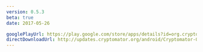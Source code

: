 ```yaml
---
version: 0.5.3
beta: true
date: 2017-05-26

googlePlayUrl: https://play.google.com/store/apps/details?id=org.cryptomator.beta
directDownloadUrl: http://updates.cryptomator.org/android/Cryptomator-0.5.3.apk
---
```

